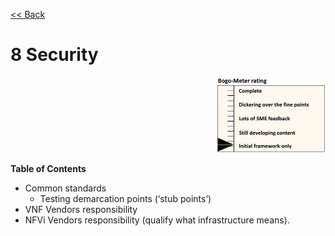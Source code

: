 [<< Back](../../ref_model)
# 8	Security
<p align="right"><img src="../figures/bogo_ifo.png" alt="scope" title="Scope" width="35%"/></p>

**Table of Contents**
- Common standards 
  - Testing demarcation points (‘stub points’)
- VNF Vendors responsibility
- NFVi Vendors responsibility (qualify what infrastructure means).


